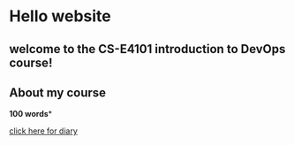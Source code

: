 # Hello website

## welcome to the CS-E4101 introduction to DevOps course!

## About my course

****100 words*****



[click here for diary](diary-013.md)
